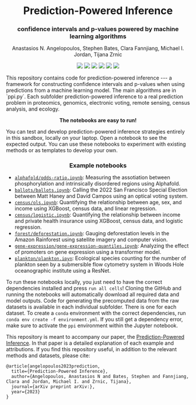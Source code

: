 <h1 align="center" style="margin-bottom:0px; border-bottom:0px; padding-bottom:0px">Prediction-Powered Inference</h1>
<h3 align="center" style="margin-bottom:0px; border-bottom:0px; padding-bottom:0px">confidence intervals and p-values powered by machine learning algorithms</h3>
<p align="center" style="margin-bottom:0px; border-bottom:0px; padding-bottom:0px">Anastasios N. Angelopoulos, Stephen Bates, Clara Fannjiang, Michael I. Jordan, Tijana Zrnic</p>

<p align="center">
    <a style="text-decoration:none !important;" href="https://arxiv.org/abs/" alt="arXiv"><img src="https://img.shields.io/badge/paper-arXiv-red" /></a>
    <a style="text-decoration:none !important;" href="https://docs.conda.io/en/latest/miniconda.html" alt="package management"> <img src="https://img.shields.io/badge/conda-env-green" /></a>
    <a style="text-decoration:none !important;" href="https://opensource.org/licenses/MIT" alt="License"><img src="https://img.shields.io/badge/license-MIT-blue.svg" /></a>
    <a style="text-decoration:none !important;" href="https://twitter.com/ml_angelopoulos?ref_src=twsrc%5Etfw" alt="package management"><img src="https://img.shields.io/twitter/follow/ml_angelopoulos?style=social" /></a>
    <a style="text-decoration:none !important;" href="https://twitter.com/stats_stephen" alt="package management"><img src="https://img.shields.io/twitter/follow/stats_stephen?style=social" /></a>
    <a style="text-decoration:none !important;" href="https://twitter.com/stats_stephen" alt="package management"><img src="https://img.shields.io/twitter/follow/seafann?style=social" /></a>
</p>

<p>
This repository contains code for prediction-powered inference --- a framework for constructing confidence intervals and p-values when using predictions from a machine learning model.
The main algorithms are in `ppi.py`.  
Each subfolder prediction-powered inference to a real prediction problem in proteomics, genomics, electronic voting, remote sensing, census analysis, and ecology.
</p>

<p align="center"> <b>The notebooks are easy to run!</b></p>
<p>
You can test and develop prediction-powered inference strategies entirely in this sandbox, locally on your laptop. Open a notebook to see the expected output. You can use these notebooks to experiment with existing methods or as templates to develop your own. 
</p>
<h3 align="center" style="margin-bottom:0px; border-bottom:0px; padding-bottom:0px">Example notebooks</h3>
<ul>
    <li><a href="https://github.com/aangelopoulos/prediction-powered-inference/blob/main/alphafold/odds-ratio.ipynb"><code>alphafold/odds-ratio.ipynb</code></a>: Measuring the assotiation between phosphorylation and intrinsically disordered regions using Alphafold.</li>
    <li><a href="https://github.com/aangelopoulos/prediction-powered-inference/blob/main/ballots/ballots.ipynb"><code>ballots/ballots.ipynb</code></a>: Calling the 2022 San Francisco Special Election between Matt Haney and David Campos using an optical voting system.</li>
    <li><a href="https://github.com/aangelopoulos/prediction-powered-inference/blob/main/census/ols.ipynb"><code>census/ols.ipynb</code></a>: Quantifying the relationship between age, sex, and income using XGBoost, census data, and linear regression.</li>
    <li><a href="https://github.com/aangelopoulos/prediction-powered-inference/blob/main/census/logistic.ipynb"><code>census/logistic.ipynb</code></a>: Quantifying the relationship between income and private health insurance using XGBoost, census data, and logistic regression.</li>
    <li><a href="https://github.com/aangelopoulos/prediction-powered-inference/blob/main/forest/deforestation.ipynb"><code>forest/deforestation.ipynb</code></a>: Gauging deforestation levels in the Amazon Rainforest using satellite imagery and computer vision. </li>
    <li><a href="https://github.com/aangelopoulos/prediction-powered-inference/blob/main/gene-expression/gene-expression-quantiles.ipynb"><code>gene-expression/gene-expression-quantiles.ipynb</code></a>: Analyzing the effect of promoters on gene expression using a transformer model. </li>
    <li><a href="https://github.com/aangelopoulos/prediction-powered-inference/blob/main/plankton/plankton.ipynb"><code>plankton/plankton.ipyn</code></a>: Ecological species counting for the number of plankton seen by a submersible flow cytometry system in Woods Hole oceanographic institute using a ResNet. </li>
</ul>

<p>
    To run these notebooks locally, you just need to have the correct dependencies installed and press <code>run all cells</code>! Cloning the GitHub and running the notebooks will automatically download all required data and model outputs. Code for generating the precomputed data from the raw datasets is available in each individual subfolder. There is one for each dataset. To create a <code>conda</code> environment with the correct dependencies, run <code>conda env create -f environment.yml</code>. If you still get a dependency error, make sure to activate the <code>ppi</code> environment within the Jupyter notebook.
</p>

This repository is meant to accompany our paper, the <a href="https://arxiv.org/abs/">Prediction-Powered Inference</a>.
In that paper is a detailed explanation of each example and attributions.
If you find this repository useful, in addition to the relevant methods and datasets, please cite:
</p>
<pre><code>@article{angelopoulos2023prediction,
  title={Prediction-Powered Inference},
  author={Angelopoulos, Anastasios N and Bates, Stephen and Fannjiang, Clara and Jordan, Michael I. and Zrnic, Tijana},
  journal={arXiv preprint arXiv:},
  year={2023}
}</code></pre>
